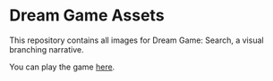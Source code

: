 # Dream Game Assets

This repository contains all images for Dream Game: Search, a visual branching narrative.

You can play the game [here](https://www.lanenickson.us/dreamgame).
